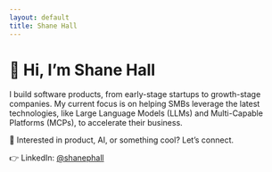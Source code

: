 ```yaml
---
layout: default
title: Shane Hall
---
```


# 👋 Hi, I’m Shane Hall

I build software products, from early-stage startups to growth-stage companies. My current focus is on helping SMBs leverage the latest technologies, like Large Language Models (LLMs) and Multi-Capable Platforms (MCPs), to accelerate their business.

🚀 Interested in product, AI, or something cool? Let’s connect.

👉 LinkedIn: [@shanephall](https://www.linkedin.com/in/shanephall)
